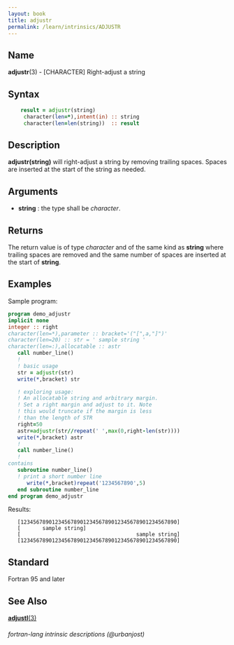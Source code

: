 ```yaml
---
layout: book
title: adjustr
permalink: /learn/intrinsics/ADJUSTR
---
```

## __Name__

__adjustr__(3) - \[CHARACTER\] Right-adjust a string

## __Syntax__

```fortran
    result = adjustr(string)
     character(len=*),intent(in) :: string
     character(len=len(string))  :: result
```

## __Description__

__adjustr(string)__ will right-adjust a string by removing trailing
spaces. Spaces are inserted at the start of the string as needed.

## __Arguments__

  - __string__
    : the type shall be _character_.

## __Returns__

The return value is of type _character_ and of the same kind as __string__
where trailing spaces are removed and the same number of spaces are
inserted at the start of __string__.

## __Examples__

Sample program:

```fortran
program demo_adjustr
implicit none
integer :: right
character(len=*),parameter :: bracket='("[",a,"]")'
character(len=20) :: str = ' sample string '
character(len=:),allocatable :: astr
   call number_line()
   !
   ! basic usage
   str = adjustr(str)
   write(*,bracket) str

   ! exploring usage:
   ! An allocatable string and arbitrary margin.
   ! Set a right margin and adjust to it. Note
   ! this would truncate if the margin is less
   ! than the length of STR
   right=50
   astr=adjustr(str//repeat(' ',max(0,right-len(str))))
   write(*,bracket) astr
   !
   call number_line()
   !
contains
   subroutine number_line()
   ! print a short number line
      write(*,bracket)repeat('1234567890',5)
   end subroutine number_line
end program demo_adjustr
```
Results:

```
   [12345678901234567890123456789012345678901234567890]
   [       sample string]
   [                                     sample string]
   [12345678901234567890123456789012345678901234567890]
```
## __Standard__

Fortran 95 and later

## __See Also__

[__adjustl__(3)](ADJUSTL)

###### fortran-lang intrinsic descriptions (@urbanjost)
